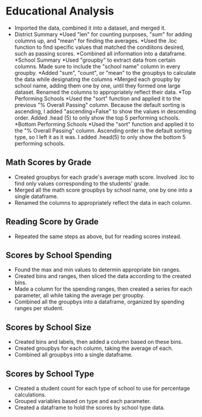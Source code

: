 # Educational Analysis
* Imported the data, combined it into a dataset, and merged it.
* District Summary
    *Used "len" for counting purposes, "sum" for adding columns up, and "mean" for finding the averages.
    *Used the .loc function to find specific values that matched the condiitons desired, such as passing scores.
    *Combined all information into a dataframe.
*School Summary
    *Used "groupby" to extract data from certain columns. Made sure to include the "school name" column in every groupby.
    *Added "sum", "count", or "mean" to the groupbys to calculate the data while designating the columns
    *Merged each groupby by school name, adding them one by one, until they formed one large dataset. Renamed the columns to appropriately reflect their data.
*Top Performing Schools
    *Used the "sort" function and applied it to the previous "% Overall Passing" column. Because the default sorting is ascending, I added "ascending=False" to show the values in descending order. Added .head (5) to only show the top 5 performing schools.
*Bottom Performing Schools
    *Used the "sort" function and applied it to the "% Overall Passing" column. Ascending order is the default sorting type, so I left it as it was. I added .head(5) to only show the bottom 5 performing schools.
## Math Scores by Grade
   * Created groupbys for each grade's average math score. Involved .loc to find only values corresponding to the students' grade.
   * Merged all the math score groupbys by school name, one by one into a single dataframe.
   * Renamed the columns to appropriately reflect the data in each column.
## Reading Score by Grade
   * Repeated the same steps as above, but for reading scores instead.
## Scores by School Spending
   * Found the max and min values to determin appropriate bin ranges.
   * Created bins and ranges, then sliced the data according to the created bins.
   * Made a column for the spending ranges, then created a series for each parameter, all while taking the average per groupby.
   * Combined all the groupbys into a dataframe, organized by spending ranges per student.
## Scores by School Size
   * Created bins and labels, then added a column based on these bins.
   * Created groupbys for each column, taking the average of each.
   * Combined all groupbys into a single dataframe.
## Scores by School Type
   * Created a student count for each type of school to use for percentage calculations.
   * Grouped variables based on type and each parameter.
   * Created a dataframe to hold the scores by school type data.
